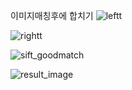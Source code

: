이미지매칭후에 합치기 
![leftt](https://user-images.githubusercontent.com/72914519/114181419-7140d200-997c-11eb-9c60-6d5814149054.jpg)

![rightt](https://user-images.githubusercontent.com/72914519/114181433-756cef80-997c-11eb-86c3-5d0f8ece4713.jpg)


![sift_goodmatch](https://user-images.githubusercontent.com/72914519/114181444-79007680-997c-11eb-8cc5-747d2ab54149.jpg)


![result_image](https://user-images.githubusercontent.com/72914519/114181453-7a31a380-997c-11eb-91cb-261fe0d581ad.jpg)
